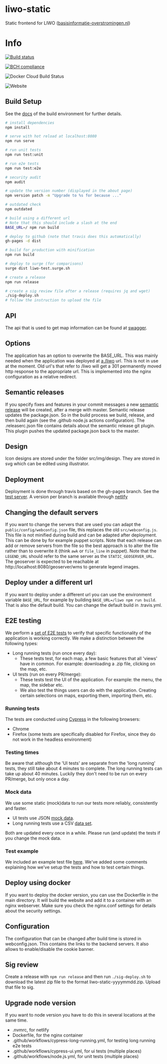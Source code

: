 # liwo-static
Static frontend for LIWO ([basisinformatie-overstromingen.nl](https://basisinformatie-overstromingen.nl))

# Info
[![Build status](https://github.com/Deltares/liwo-static/actions/workflows/node.js.yml/badge.svg)](https://github.com/Deltares/liwo-static/actions/workflows/node.js.yml)

[![BCH compliance](https://bettercodehub.com/edge/badge/Deltares/liwo-static?branch=master)](https://bettercodehub.com/)

![Docker Cloud Build Status](https://img.shields.io/docker/cloud/build/deltares/liwo-static)

![Website](https://img.shields.io/website?url=https%3A%2F%2Fbasisinformatie-overstromingen.nl)

## Build Setup
See the [docs](https://github.com/vuejs/vue-cli/blob/dev/docs/README.md) of the build environment for further details.

``` bash
# install dependencies
npm install

# serve with hot reload at localhost:8080
npm run serve

# run unit tests
npm run test:unit

# run e2e tests
npm run test:e2e

# security audit
npm audit

# update the version number (displayed in the about page)
npm version patch -m "Upgrade to %s for because ..."

# outdated check
npm outdated

# build using a different url
# Note that this should include a slash at the end
BASE_URL=/ npm run build

# deploy to github (note that travis does this automatically)
gh-pages -d dist

# build for production with minification
npm run build

# deploy to surge (for comparisons)
surge dist liwo-test.surge.sh

# create a release
npm run release

# create a sig review file after a release (requires jq and wget)
./sig-deploy.sh
# follow the instruction to upload the file
```

## API
The api that is used to get map information can be found at [swagger](https://app.swaggerhub.com/apis/openearth/basisinformatie-overstromingen.nl).

## Options
The application has an option to overwrite the BASE_URL. This was mainly needed when the application was deployed at [a /liwo](https://basisinformatie-overstromingen.nl/liwo) url. This is not in use at the moment. Old url's that refer to /liwo will get a 301 permanently moved http response to the appropriate url. This is implemented into the nginx configuration as a relative redirect.


## Semantic releases
If you specify fixes and features in your commit messages a new [semantic release](https://github.com/semantic-release/semantic-release) will be created, after a merge with master. Semantic release updates the package.json. So in the build process we build, release, and then build again (see the .github node.js actions configuration). The .releaserc.json file contains details about the semantic release git plugin. This plugin pushes the updated package.json back to the master.

## Design
Icon designs are stored under the folder src/img/design. They are stored in svg which can be  edited using illustrator.

## Deployment
Deployment is done through travis based on the gh-pages branch. See the [test server](http://deltares.github.io/liwo-static).
A version per branch is available through [netlify](https://liwo-static.netlify.com)

## Changing the default servers
If you want to change the servers that are used you can adapt the `public/config/webconfig.json` file, this replaces the old `src/webconfig.js`. This file is not minified during build and can be adapted after deployment. This can be done by for example puppet scripts. Note that each release can add or remove servers from the file so the best approach is to alter the file rather than to overwrite it (think `awk` or `file_line` in puppet).  Note that the `LEGEND_URL` should refer to the same server as the `STATIC_GEOSERVER_URL`. The geoserver is expected to be reachable at http://localhost:8080/geoserver/wms to generate legend images.

## Deploy under a different url
If you want to deploy under a different url you can use the environment variable `BASE_URL`, for example by building `BASE_URL=/liwo npm run build`. That is also the default build. You can change the default build in .travis.yml.

## E2E testing
We perform a [set of E2E tests](https://github.com/Deltares/liwo-static/tree/master/tests/e2e/specs) to verify that specific functionality of the application is working correctly. We make a distinction between the following types:
- Long running tests (run once every day):
  - These tests test, for each map, a few basic features that all 'views' have in common. For example: downloading a .zip file, clicking on the map, etc.
- UI tests (run on every PR/merge):
  - These tests test the UI of the application. For example: the menu, the map, the sidebar etc.
  - We also test the things users can do with the application. Creating certain selections on maps, exporting them, importing them, etc.

### Running tests
The tests are conducted using [Cypress](https://www.cypress.io/) in the following browsers:
- Chrome
- Firefox (some tests are specifically disabled for Firefox, since they do not work in the headless environment)

### Testing times
Be aware that although the 'UI tests' are separate from the 'long running' tests, they still take about 4 minutes to complete.
The long running tests can take up about 40 minutes. Luckily they don't need to be run on every PR/merge, but only once a day.

### Mock data
We use some static (mock)data to run our tests more reliably, consistently and faster.
- UI tests use JSON [mock data](https://github.com/Deltares/liwo-static/tree/master/tests/e2e/mock).
- Long running tests use a CSV [data set](https://github.com/Deltares/liwo-static/tree/master/tests/e2e/data).

Both are updated every once in a while. Please run (and update) the tests if you change the mock data.

### Test example
We included an example test file [here](https://github.com/Deltares/liwo-static/tree/master/tests/e2e/_example). We've added
some comments explaining how we've setup the tests and how to test certain things.

## Deploy using docker
If you want to deploy the docker version, you can use the Dockerfile in the main directory. It will build the website and add it to a container with an nginx webserver. Make sure you check the nginx.conf settings for details about the security settings.

## Configuration
The configuration that can be changed after build time is stored in webconfig.json. This contains the links to the backend servers. It also allows to enable/disable the cookie banner.

## Sig review
Create a release with `npm run release` and then run `./sig-deploy.sh` to download the latest zip file to the format liwo-static-yyyymmdd.zip. Upload that file to sig.

## Upgrade node version
If you want to node version you have to do this in several locations at the same time.
- .nvmrc, for netlify
- Dockerfile, for the nginx container
- .github/workflows/cypress-long-running.yml, for testing long running e2e tests
- .github/workflows/cypress-ui.yml, for ui tests (multiple places)
- .github/workflows/node.js.yml, for unit tests (multiple places)

